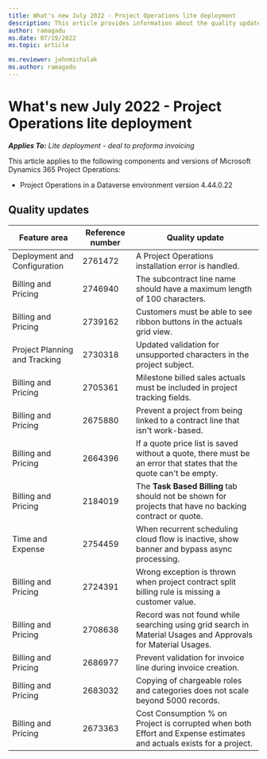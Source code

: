 ```yaml
---
title: What's new July 2022 - Project Operations lite deployment
description: This article provides information about the quality updates that are available in the July 2022 release of Microsoft Dynamics 365 Project Operations lite deployment.
author: ramagadu
ms.date: 07/19/2022
ms.topic: article

ms.reviewer: johnmichalak 
ms.author: ramagadu
---
```


# What's new July 2022 - Project Operations lite deployment

_**Applies To:** Lite deployment - deal to proforma invoicing_

This article applies to the following components and versions of Microsoft Dynamics 365 Project Operations:

- Project Operations in a Dataverse environment version 4.44.0.22

## Quality updates

| Feature area | Reference number | Quality update |
| --- | --- | --- |
| Deployment and Configuration | 2761472 | A Project Operations installation error is handled. |
| Billing and Pricing | 2746940 | The subcontract line name should have a maximum length of 100 characters. |
| Billing and Pricing | 2739162 | Customers must be able to see ribbon buttons in the actuals grid view. |
| Project Planning and Tracking | 2730318 | Updated validation for unsupported characters in the project subject. |
| Billing and Pricing | 2705361 | Milestone billed sales actuals must be included in project tracking fields. |
| Billing and Pricing | 2675880 | Prevent a project from being linked to a contract line that isn't work-based. |
| Billing and Pricing | 2664396 | If a quote price list is saved without a quote, there must be an error that states that the quote can't be empty. |
| Billing and Pricing | 2184019 | The **Task Based Billing** tab should not be shown for projects that have no backing contract or quote. |
| Time and Expense | 2754459 | When recurrent scheduling cloud flow is inactive, show banner and bypass async processing. |
| Billing and Pricing | 2724391 | Wrong exception is thrown when project contract split billing rule is missing a customer value. |
| Billing and Pricing | 2708638 | Record was not found while searching using grid search in Material Usages and Approvals for Material Usages.|
| Billing and Pricing | 2686977 | Prevent validation for invoice line during invoice creation. |
| Billing and Pricing | 2683032 | Copying of chargeable roles and categories does not scale beyond 5000 records.|
| Billing and Pricing | 2673363 | Cost Consumption % on Project is corrupted when both Effort and Expense estimates and actuals exists for a project. |
